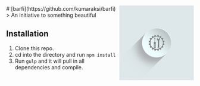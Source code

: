 <img src="icon.png" align="right" width="200px" height="200px" />
# [barfi](https://github.com/kumaraksi/barfi)
> An initiative to something beautiful

## Installation

1. Clone this repo.
2. cd into the directory and run `npm install`
3. Run `gulp` and it will pull in all dependencies and compile.